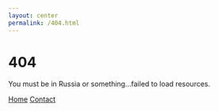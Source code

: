 ```yaml
---
layout: center
permalink: /404.html
---
```


# 404

You must be in Russia or something...failed to load resources.

<div class="mt3">
  <a href="{{ site.baseurl }}/" class="button button-blue button-big">Home</a>
  <a href="{{ site.baseurl }}/contact/" class="button button-blue button-big">Contact</a>
</div>
